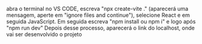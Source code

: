 abra o terminal no VS CODE, escreva "npx create-vite ." (aparecerá uma mensagem, aperte em "ignore files and continue"), selecione React e em seguida JavaScript.
Em seguida escreva "npm install ou npm i" e logo após "npm run dev"
Depois desse processo, aparecerá o link do localhost, onde vai ser desenvolvido o projeto
